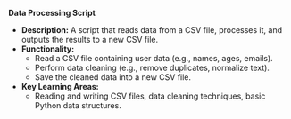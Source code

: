 **Data Processing Script**
   - **Description:** A script that reads data from a CSV file, processes it, and outputs the results to a new CSV file.
   - **Functionality:**
     - Read a CSV file containing user data (e.g., names, ages, emails).
     - Perform data cleaning (e.g., remove duplicates, normalize text).
     - Save the cleaned data into a new CSV file.
   - **Key Learning Areas:** 
     - Reading and writing CSV files, data cleaning techniques, basic Python data structures.